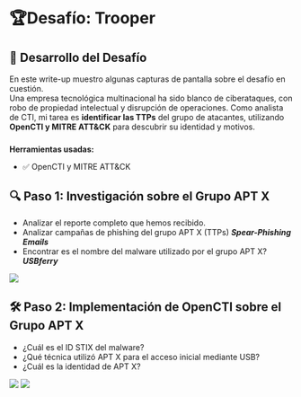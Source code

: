 # 🏆Desafío: Trooper

## 📌 Desarrollo del Desafío
En este write-up muestro algunas capturas de pantalla sobre el desafío en cuestión.   
Una empresa tecnológica multinacional ha sido blanco de ciberataques, con robo de propiedad intelectual y disrupción de operaciones. 
Como analista de CTI, mi tarea es **identificar las TTPs** del grupo de atacantes, utilizando **OpenCTI y MITRE ATT&CK** para descubrir su identidad y motivos.
###
  
**Herramientas usadas:**  
* ✅ OpenCTI y MITRE ATT&CK  

## 🔍 Paso 1: Investigación sobre el Grupo APT X
* Analizar el reporte completo que hemos recibido.  
* Analizar campañas de phishing del grupo APT X (TTPs) ***Spear-Phishing Emails***
* Encontrar es el nombre del malware utilizado por el grupo APT X? ***USBferry***

![](https://raw.githubusercontent.com/JoshKxng/SOC-Level-1-THM/main/imagenes/Reporte.png)  

## 🛠 Paso 2: Implementación de OpenCTI sobre el Grupo APT X
* ¿Cuál es el ID STIX del malware?
* ¿Qué técnica utilizó APT X para el acceso inicial mediante USB?
* ¿Cuál es la identidad de APT X?
  
![](https://raw.githubusercontent.com/JoshKxng/SOC-Level-1-THM/main/imagenes/Dashboard2.png)
![](https://raw.githubusercontent.com/JoshKxng/SOC-Level-1-THM/main/imagenes/Dashboard4.png)
